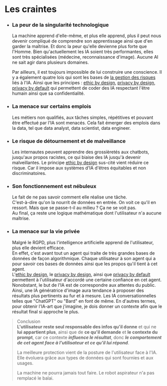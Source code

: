 # **Les craintes**

* ### La peur de la singularité technologique  
  La machine apprend d'elle-même, et plus elle apprend, plus il peut nous devenir compliqué de comprendre son apprentissage ainsi que d'en garder la maîtrise. Et donc la peur qu'elle devienne plus forte que l'Homme.
  Bien qu'actuellement les IA soient très performantes, elles sont très spécialisées (médecine, reconnaissance d'image). Aucune AI ne sait agir dans plusieurs domaines.
  
  Par ailleurs, il est toujours impossible de lui construire une conscience. Il y a également quatre lois qui sont les bases de [la gestion des risques](../../basics/riskManagement "La gestion des risques") liés à l'IA. Ainsi que les principes : [ethic by design](../../basics/ethicByDesign), [privacy by design](../../basics/privacyByDesign), [privacy by default](../../basics/privacyByDefault) qui permettent de coder des IA respectant l'être humain ainsi que sa confidentialité.
* ### La menace sur certains emplois  
  Les métiers non qualifiés, aux tâches simples, répétitives et pouvant être effectué par l'IA sont menacés.
  Cela fait émerger des emplois dans la data, tel que data analyst, data scientist, data engineer.
* ### Le risque de détournement et de malveillance  
  Les internautes peuvent apprendre des grossièretés aux chatbots, jusqu'aux propos racistes, ce qui biaise des IA jusqu'à devenir malveillantes. Le principe [ethic by design](../../basics/ethicByDesign) sus-cité vient réduire ce risque. Car il impose aux systèmes d'IA d'êtres équitables et non discriminatoires.
* ### Son fonctionnement est nébuleux 
  Le fait de ne pas savoir comment elle réalise une tâche.  
  C'est-à-dire qu'on la nourrit de données en entrée. On voit ce qu'il en ressort. Mais que se passe-t-il au milieu ? Ça ne se voit pas.  
  Au final, ça reste une logique mathématique dont l'utilisateur n'a aucune maîtrise.
* ### La menace sur la vie privée
  Malgré le RGPD, plus l'intelligence artificielle apprend de l'utilisateur, plus elle devient efficace.  
  En effet, c'est avant tout un agent qui traite de très grandes bases de données de façon algorithmique. Chaque utilisateur à son agent qui a pour savoir ces bases de données ainsi que les propos qu'il tient à cet agent.  
  L'[ethic by design](../../basics/ethicByDesign), le [privacy by design](../../basics/privacyByDesign), ainsi que [privacy by default](../../basics/privacyByDefault) permettent à l'utilisateur d'accordé une certaine confiance en cet agent. Nonobstant, le but de l'IA est de correspondre aux attentes du public. Ainsi, une IA génératrice d'image aura tendance à proposer des résultats plus pertinents au fur et à mesure. Les IA conversationnelles telles que "ChatGPT" ou "Bard" en font de même. En d'autres termes, pour obtenir l'IA-art que j'imagine, je dois donner un contexte afin que le résultat final si approche le plus.

> Conclusion  
**L'utilisateur reste seul responsable des infos qu'il donne** et qui ne **lui appartient plus**, ainsi que de **ce qu'il demande** et **le contexte du prompt**, car ce contexte _**influence le résultat**_, donc _**le comportement de cet agent face à l'utilisateur et ce qu'il lui répond**_.  
>
> La meilleure protection vient de la posture de l'utilisateur face à l'IA. Elle évoluera grâce aux types de données qui sont fournies et aux usages.
>
> La machine ne pourra jamais tout faire. Le robot aspirateur n'a pas remplacé le balai.

<!-- >> Pour aller plus loin  
Le livre de Jean-Claude HEUDIN pour [Comprendre le deep learining](https://www.amazon.fr/Comprendre-Deep-Learning-introduction-neurones/dp/B01MSFLMFD/ref=sr_1_1?dib=eyJ2IjoiMSJ9.fQPZjayTRtT_bMdlcNPPMstt4wx7J99qFNG4Rv9qGScgzhRwcm6c5s6X5OMn2zxWis6HW3K_HF_N_dGsOtWdtmINwixIjWTyYInyghE1UVjazAWDZD_boeo_PSEQwRX7xgaF6UIk5uqbOBlfZoACog.erLtoHVeyv5z3yIoUbc9tPQtDDMgOSe5iN0QJ6wcPCk&dib_tag=se&qid=1705095227&refinements=p_27%3AJean-Claude+Heudin&s=books&sr=1-1) -->